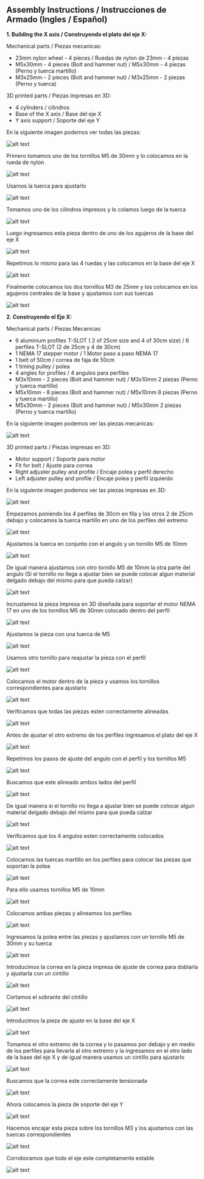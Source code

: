## Assembly Instructions / Instrucciones de Armado (Ingles / Español) ##

**1. Building the X axis / Construyendo el plato del eje X:**

Mechanical parts / Piezas mecanicas:

- 23mm nylon wheel - 4 pieces               / Ruedas de nylon de 23mm - 4 piezas
- M5x30mm - 4 pieces (Bolt and hammer nut)  / M5x30mm - 4 piezas (Perno y tuerca martillo) 
- M3x25mm - 2 pieces (Bolt and hammer nut)  / M3x25mm - 2 piezas (Perno y tuerca)          

3D printed parts / Piezas impresas en 3D:
- 4 cylinders         / cilindros 
- Base of the X axis  / Base del eje X
- Y axis support      / Soporte del eje Y 

En la siguiente imagen podemos ver todas las piezas:

![alt text](https://raw.githubusercontent.com/FOSH-following-demand/Micro_Manipulator/master/documentation/building/Fig.%2025.jpeg)

Primero tomamos uno de los tornillos M5 de 30mm y lo colocamos en la rueda de nylon

![alt text](https://raw.githubusercontent.com/FOSH-following-demand/Micro_Manipulator/master/documentation/building/Fig.%2026..jpeg)

Usamos la tuerca para ajustarlo 

![alt text](https://raw.githubusercontent.com/FOSH-following-demand/Micro_Manipulator/master/documentation/building/Fig.%2027..jpeg)

Tomamos uno de los cilindros impresos y lo colamos luego de la tuerca

![alt text](https://raw.githubusercontent.com/FOSH-following-demand/Micro_Manipulator/master/documentation/building/Fig.%2028..jpeg)

Luego ingresamos esta pieza dentro de uno de los agujeros de la base del eje X

![alt text](https://raw.githubusercontent.com/FOSH-following-demand/Micro_Manipulator/master/documentation/building/Fig.%2029..jpeg)

Repetimos lo mismo para las 4 ruedas y las colocamos en la base del eje X

![alt text](https://raw.githubusercontent.com/FOSH-following-demand/Micro_Manipulator/master/documentation/building/Fig.%2030..jpeg)

Finalmente colocamos los dos tornillos M3 de 25mm y los colocamos en los agujeros centrales de la base y ajustamos con sus tuercas

![alt text](https://raw.githubusercontent.com/FOSH-following-demand/Micro_Manipulator/master/documentation/building/Fig.%2031..jpeg)


**2. Construyendo el Eje X:**

Mechanical parts / Piezas Mecanicas:

- 6 aluminium profiles T-SLOT ( 2 of 25cm size and 4 of 30cm size) /  6 perfiles T-SLOT (2 de 25cm y 4 de 30cm)
- 1 NEMA 17 stepper motor / 1 Motor paso a paso NEMA 17
- 1 belt of 50cm / correa de faja de 50cm
- 1 timing pulley / polea
- 4 angles for profiles / 4 angulos para perfiles
- M3x10mm - 2 pieces (Bolt and hammer nut) / M3x10mm 2 piezas (Perno y tuerca martillo)
- M5x10mm - 8 pieces (Bolt and hammer nut) / M5x10mm 8 piezas (Perno y tuerca martillo)
- M5x30mm - 2 pieces (Bolt and hammer nut) / M5x30mm 2 piezas (Perno y tuerca martillo)

En la siguiente imagen podemos ver las piezas mecanicas:

![alt text](https://raw.githubusercontent.com/FOSH-following-demand/Micro_Manipulator/master/documentation/building/Fig.1.jpeg)

3D printed parts / Piezas impresas en 3D:

- Motor support / Soporte para motor
- Fit for belt / Ajuste para correa
- Right adjuster pulley and profile / Encaje polea y perfil derecho
- Left adjuster pulley and profile / Encaje polea y perfil izquierdo

En la siguiente imagen podemos ver las piezas impresas en 3D:

![alt text](https://raw.githubusercontent.com/FOSH-following-demand/Micro_Manipulator/master/documentation/building/Fig.%2024..jpeg)

Empezamos poniendo los 4 perfiles de 30cm en fila y los otros 2 de 25cm debajo y colocamos la tuerca martillo en uno de los perfiles del extremo 

![alt text](https://raw.githubusercontent.com/FOSH-following-demand/Micro_Manipulator/master/documentation/building/Fig.%202..jpeg)

Ajustamos la tuerca en conjunto con el angulo y un tornillo M5 de 10mm 

![alt text](https://raw.githubusercontent.com/FOSH-following-demand/Micro_Manipulator/master/documentation/building/Fig.%203..jpeg)

De igual manera ajustamos con otro tornillo M5 de 10mm la otra parte del angulo (Si el tornillo no llega a ajustar bien se puede colocar algun material delgado debajo del mismo para que pueda calzar)

![alt text](https://raw.githubusercontent.com/FOSH-following-demand/Micro_Manipulator/master/documentation/building/Fig.4..jpeg)

Incrustamos la pieza impresa en 3D diseñada para soportar el motor NEMA 17 en uno de los tornillos M5 de 30mm colocado dentro del perfil

![alt text](https://raw.githubusercontent.com/FOSH-following-demand/Micro_Manipulator/master/documentation/building/Fig.%206..jpeg)

Ajustamos la pieza con una tuerca de M5

![alt text](https://raw.githubusercontent.com/FOSH-following-demand/Micro_Manipulator/master/documentation/building/FIG5.jpeg)

Usamos otro tornillo para reajustar la pieza con el perfil 

![alt text](https://raw.githubusercontent.com/FOSH-following-demand/Micro_Manipulator/master/documentation/building/Fig.7..jpeg)

Colocamos el motor dentro de la pieza y usamos los tornillos correspondientes para ajustarlo

![alt text](https://raw.githubusercontent.com/FOSH-following-demand/Micro_Manipulator/master/documentation/building/Fig.8..jpeg)

Verificamos que todas las piezas esten correctamente alineadas

![alt text](https://raw.githubusercontent.com/FOSH-following-demand/Micro_Manipulator/master/documentation/building/Fig.9..jpeg)

Antes de ajustar el otro extremo de los perfiles ingresamos el plato del eje X 

![alt text](https://raw.githubusercontent.com/FOSH-following-demand/Micro_Manipulator/master/documentation/building/Fig.10..jpeg)

Repetimos los pasos de ajuste del angulo con el perfil y los tornillos M5

![alt text](https://raw.githubusercontent.com/FOSH-following-demand/Micro_Manipulator/master/documentation/building/Fig.11..jpeg)

Buscamos que este alineado ambos lados del perfil 

![alt text](https://raw.githubusercontent.com/FOSH-following-demand/Micro_Manipulator/master/documentation/building/Fig.12..jpeg)

De igual manera si el tornillo no llega a ajustar bien se puede colocar algun material delgado debajo del mismo para que pueda calzar

![alt text](https://raw.githubusercontent.com/FOSH-following-demand/Micro_Manipulator/master/documentation/building/Fig.13.jpeg)

Verificamos que los 4 angulos esten correctamente colocados

![alt text](https://raw.githubusercontent.com/FOSH-following-demand/Micro_Manipulator/master/documentation/building/Fig.14..jpeg)

Colocamos las tuercas martillo en los perfiles para colocar las piezas que soportan la polea

![alt text](https://raw.githubusercontent.com/FOSH-following-demand/Micro_Manipulator/master/documentation/building/Fig.15..jpeg)

Para ello usamos tornillos M5 de 10mm

![alt text](https://raw.githubusercontent.com/FOSH-following-demand/Micro_Manipulator/master/documentation/building/Fig.16..jpeg)

Colocamos ambas piezas y alineamos los perfiles

![alt text](https://raw.githubusercontent.com/FOSH-following-demand/Micro_Manipulator/master/documentation/building/Fig.17..jpeg)

Ingresamos la polea entre las piezas y ajustamos con un tornillo M5 de 30mm y su tuerca

![alt text](https://raw.githubusercontent.com/FOSH-following-demand/Micro_Manipulator/master/documentation/building/Fig.%2019.jpeg)

Introducimos la correa en la pieza impresa de ajuste de correa para doblarla y ajustarla con un cintillo

![alt text](https://raw.githubusercontent.com/FOSH-following-demand/Micro_Manipulator/master/documentation/building/Fig.%2020..jpeg)

Cortamos el sobrante del cintillo

![alt text](https://raw.githubusercontent.com/FOSH-following-demand/Micro_Manipulator/master/documentation/building/Fig.%2021..jpeg)

Introducimos la pieza de ajuste en la base del eje X

![alt text](https://raw.githubusercontent.com/FOSH-following-demand/Micro_Manipulator/master/documentation/building/Fig.%2022..jpeg)

Tomamos el otro extremo de la correa y lo pasamos por debajo y en medio de los perfiles para llevarla al otro extremo y la ingresamos en el otro lado de la base del eje X y de igual manera usamos un cintillo para ajustarlo

![alt text](https://raw.githubusercontent.com/FOSH-following-demand/Micro_Manipulator/master/documentation/building/FIG25.jpeg)

Buscamos que la correa este correctamente tensionada 

![alt text](https://raw.githubusercontent.com/FOSH-following-demand/Micro_Manipulator/master/documentation/building/Fig.23..jpeg)

Ahora colocamos la pieza de soporte del eje Y

![alt text](https://raw.githubusercontent.com/FOSH-following-demand/Micro_Manipulator/master/documentation/building/Fig.%2032..jpeg)

Hacemos encajar esta pieza sobre los tornillos M3 y los ajustamos con las tuercas correspondientes

![alt text](https://raw.githubusercontent.com/FOSH-following-demand/Micro_Manipulator/master/documentation/building/Fig.%2033..jpeg)

Corroboramos que todo el eje este completamente estable

![alt text](https://raw.githubusercontent.com/FOSH-following-demand/Micro_Manipulator/master/documentation/building/Fig.%2034..jpeg)
